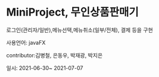 # MiniProject, 무인상품판매기
로그인(관리자/일반),메뉴선택,메뉴취소(일부/전체), 결제 등을 구현

사용언어: javaFX

contributor:김병철, 은동우, 박재광, 박지은

일시: 2021-06-30~ 2021-07-07
